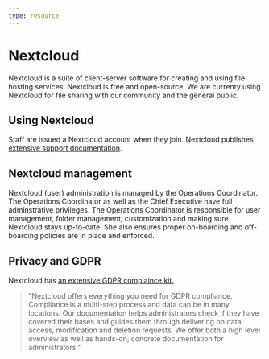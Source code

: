 ```yaml
---
type: resource
---
```


# Nextcloud

Nextcloud is a suite of client-server software for creating and using file hosting services. Nextcloud is free and open-source. We are currenty using Nextcloud for file sharing with our community and the general public.

## Using Nextcloud

Staff are issued a Nextcloud account when they join. Nextcloud publishes [extensive support documentation](https://docs.nextcloud.com/).

## Nextcloud management

Nextcloud (user) administration is managed by the Operations Coordinator. The Operations Coordinator as well as the Chief Executive have full adminstrative privileges. The Operations Coordinator is responsible for user management, folder management, customization and making sure Nextcloud stays up-to-date. She also ensures proper on-boarding and off-boarding policies are in place and enforced.

## Privacy and GDPR

Nextcloud has [an extensive GDPR complaince kit.](https://nextcloud.com/gdpr/)

> "Nextcloud offers everything you need for GDPR compliance. Compliance is a multi-step process and data can be in many locations. Our documentation helps administrators check if they have covered their bases and guides them through delivering on data access, modification and deletion requests. We offer both a high level overview as well as hands-on, concrete documentation for administrators."
